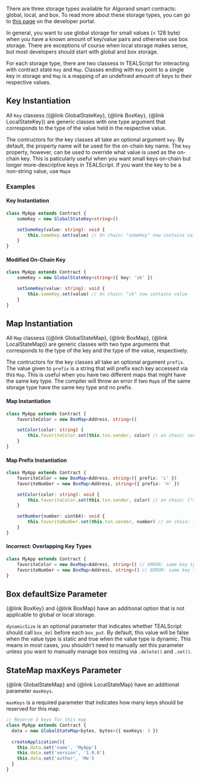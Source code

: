 There are three storage types available for Algorand smart contracts: global, local, and box. To read more about these storage types, you can go to [this page](https://developer.algorand.org/docs/get-details/dapps/smart-contracts/apps/state/) on the developer portal.

In general, you want to use global storage for small values (< 128 byte) when you have a known amount of key/value pairs and otherwise use box storage. There are exceptions of course when local storage makes sense, but most developers should start with global and box storage.

For each storage type, there are two classess in TEALScript for interacting with contract state `Key` and `Map`. Classes ending with `Key` point to a single key in storage and `Map` is a mapping of an undefined amount of keys to their respective values.

## Key Instantiation

All `Key` classess ({@link GlobalStateKey}, {@link BoxKey}, {@link LocalStateKey}) are generic classes with one type argument that corresponds to the type of the value held in the respective value. 

The contructors for the key classes all take an optional argument `key`. By default, the property name will be used for the on-chain key name. The `key` property, however, can be used to override what value is used as the on-chain key. This is paticularly useful when you want small keys on-chain but longer more-descriptive keys in TEALScript. If you want the key to be a non-string value, use `Map`s

### Examples

#### Key Instantiation

```ts
class MyApp extends Contract {
    someKey = new GlobalStateKey<string>()

    setSomeKey(value: string): void {
        this.someKey.set(value) // On chain: "someKey" now contains value
    }
}
```

#### Modified On-Chain Key

```ts
class MyApp extends Contract {
    someKey = new GlobalStateKey<string>({ key: 'sk' })

    setSomeKey(value: string): void {
        this.someKey.set(value) // On chain: "sk" now contains value
    }
}
```

## Map Instantiation

All `Map` classess ({@link GlobalStateMap}, {@link BoxMap}, {@link LocalStateMap}) are generic classes with two type arguments that corresponds to the type of the key and the type of the value, respectively. 

The contructors for the key classes all take an optional argument `prefix`. The value given to `prefix` is a string that will prefix each key accessed via this `Map`. This is useful when you have two different maps that might have the same key type. The compiler will throw an error if two `Map`s of the same storage type have the same key type and no prefix.

#### Map Instantiation

```ts
class MyApp extends Contract {
    favoriteColor = new BoxMap<Address, string>()

    setColor(color: string) {
        this.favoriteColor.set(this.txn.sender, color) // on chain: sender's address now points to their favorite color
    }
}
```

#### Map Prefix Instantiation

```ts
class MyApp extends Contract {
    favoriteColor = new BoxMap<Address, string>({ prefix: 'c' })
    favoriteNumber = new BoxMap<Address, string>({ prefix: 'n' })

    setColor(color: string): void {
        this.favoriteColor.set(this.txn.sender, color) // on chain: ("c" + sender's address) now points to their favorite color
    }

    setNumber(number: uint64): void {
        this.favoriteNumber.set(this.txn.sender, number) // on chain: ("n" + sender's address) now points to their favorite number
    }
}
```

#### Incorrect: Overlapping Key Types

```ts
class MyApp extends Contract {
    favoriteColor = new BoxMap<Address, string>() // ERROR: same key type as favoriteNumber and no prefix
    favoriteNumber = new BoxMap<Address, string>() // ERROR: same key type as favoriteColor and no prefix
}
```

## Box defaultSize Parameter

{@link BoxKey} and {@link BoxMap} have an additional option that is not applicable to global or local storage.

`dynamicSize` is an optional parameter that indicates whether TEALScript should call `box_del` before each `box_put`. By default, this value will be false when the value type is static and true when the value type is dynamic. This means in most cases, you shouldn't need to manually set this parameter unless you want to manually manage box resizing via `.delete()` and `.set()`.

## StateMap maxKeys Parameter

{@link GlobalStateMap} and {@link LocalStateMap} have an additional parameter `maxKeys`.

`maxKeys` is a required parameter that indicates how many keys should be reserved for this map.

```ts
// Reserve 3 keys for this map
class MyApp extends Contract {
  data = new GlobalStateMap<bytes, bytes>({ maxKeys: 3 })
  
  createApplication(){
    this.data.set('name', 'MyApp')
    this.data.set('version', '1.0.0')
    this.data.set('author', 'Me')
  }
}
```
